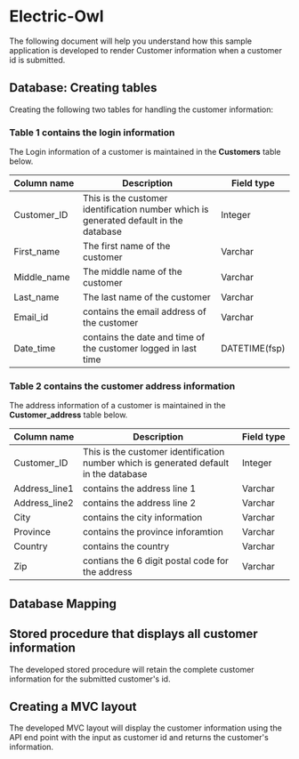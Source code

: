 # Electric-Owl

The following document will help you understand how this sample application is developed to render Customer information when a customer id is submitted.

## Database: Creating tables

Creating the following two tables for handling the customer information:

### Table 1 contains the login information

The Login information of a customer is maintained in the **Customers** table below.

| **Column&nbsp;name** | **Description** | **Field&nbsp;type** | 
| --------------- | --------------- | -------------- | 
| Customer_ID | This is the customer identification number which is generated default in the database | Integer |
| First_name  | The first name of the customer | Varchar | 
| Middle_name | The middle name of the customer | Varchar | 
| Last_name   | The last name of the customer | Varchar | 
| Email_id    | contains the email address of the customer | Varchar | 
| Date_time   | contains the date and time of the customer logged in last time |  DATETIME(fsp) |

### Table 2 contains the customer address information

The address information of a customer is maintained in the **Customer_address** table below.

| **Column&nbsp;name** | **Description** | **Field&nbsp;type** | 
| --------------- | --------------- | -------------- | 
| Customer_ID | This is the customer identification number which is generated default in the database | Integer |
| Address_line1  | contains the address line 1 | Varchar | 
| Address_line2 | contains the address line 2 | Varchar | 
| City   | contains the city information | Varchar | 
| Province    | contains the province inforamtion | Varchar | 
| Country | contains the country | Varchar | 
| Zip | contians the 6 digit postal code for the address | Varchar | 

## Database Mapping



## Stored procedure that displays all customer information

The developed stored procedure will retain the complete customer information for the submitted customer's id.

## Creating a MVC layout 

The developed MVC layout will display the customer information using the API end point with the input as customer id and returns the customer's information.
